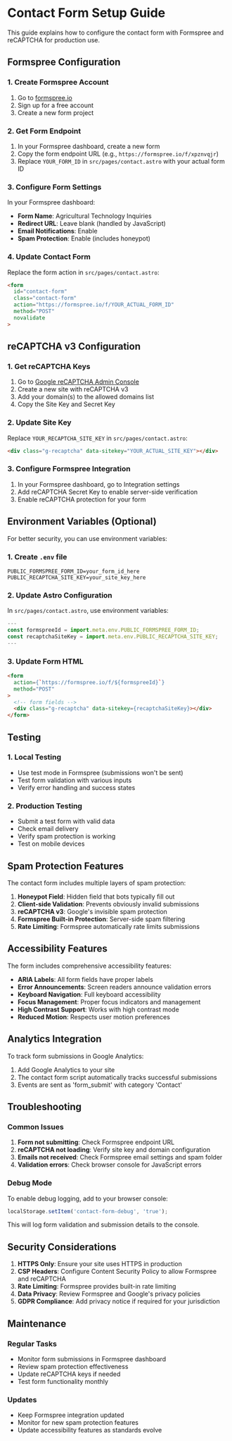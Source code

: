 # Contact Form Setup Guide

This guide explains how to configure the contact form with Formspree and reCAPTCHA for production use.

## Formspree Configuration

### 1. Create Formspree Account
1. Go to [formspree.io](https://formspree.io)
2. Sign up for a free account
3. Create a new form project

### 2. Get Form Endpoint
1. In your Formspree dashboard, create a new form
2. Copy the form endpoint URL (e.g., `https://formspree.io/f/xpznvqjr`)
3. Replace `YOUR_FORM_ID` in `src/pages/contact.astro` with your actual form ID

### 3. Configure Form Settings
In your Formspree dashboard:
- **Form Name**: Agricultural Technology Inquiries
- **Redirect URL**: Leave blank (handled by JavaScript)
- **Email Notifications**: Enable
- **Spam Protection**: Enable (includes honeypot)

### 4. Update Contact Form
Replace the form action in `src/pages/contact.astro`:
```html
<form 
  id="contact-form" 
  class="contact-form"
  action="https://formspree.io/f/YOUR_ACTUAL_FORM_ID"
  method="POST"
  novalidate
>
```

## reCAPTCHA v3 Configuration

### 1. Get reCAPTCHA Keys
1. Go to [Google reCAPTCHA Admin Console](https://www.google.com/recaptcha/admin)
2. Create a new site with reCAPTCHA v3
3. Add your domain(s) to the allowed domains list
4. Copy the Site Key and Secret Key

### 2. Update Site Key
Replace `YOUR_RECAPTCHA_SITE_KEY` in `src/pages/contact.astro`:
```html
<div class="g-recaptcha" data-sitekey="YOUR_ACTUAL_SITE_KEY"></div>
```

### 3. Configure Formspree Integration
1. In your Formspree dashboard, go to Integration settings
2. Add reCAPTCHA Secret Key to enable server-side verification
3. Enable reCAPTCHA protection for your form

## Environment Variables (Optional)

For better security, you can use environment variables:

### 1. Create `.env` file
```env
PUBLIC_FORMSPREE_FORM_ID=your_form_id_here
PUBLIC_RECAPTCHA_SITE_KEY=your_site_key_here
```

### 2. Update Astro Configuration
In `src/pages/contact.astro`, use environment variables:
```javascript
---
const formspreeId = import.meta.env.PUBLIC_FORMSPREE_FORM_ID;
const recaptchaSiteKey = import.meta.env.PUBLIC_RECAPTCHA_SITE_KEY;
---
```

### 3. Update Form HTML
```html
<form 
  action={`https://formspree.io/f/${formspreeId}`}
  method="POST"
>
  <!-- form fields -->
  <div class="g-recaptcha" data-sitekey={recaptchaSiteKey}></div>
</form>
```

## Testing

### 1. Local Testing
- Use test mode in Formspree (submissions won't be sent)
- Test form validation with various inputs
- Verify error handling and success states

### 2. Production Testing
- Submit a test form with valid data
- Check email delivery
- Verify spam protection is working
- Test on mobile devices

## Spam Protection Features

The contact form includes multiple layers of spam protection:

1. **Honeypot Field**: Hidden field that bots typically fill out
2. **Client-side Validation**: Prevents obviously invalid submissions
3. **reCAPTCHA v3**: Google's invisible spam protection
4. **Formspree Built-in Protection**: Server-side spam filtering
5. **Rate Limiting**: Formspree automatically rate limits submissions

## Accessibility Features

The form includes comprehensive accessibility features:

- **ARIA Labels**: All form fields have proper labels
- **Error Announcements**: Screen readers announce validation errors
- **Keyboard Navigation**: Full keyboard accessibility
- **Focus Management**: Proper focus indicators and management
- **High Contrast Support**: Works with high contrast mode
- **Reduced Motion**: Respects user motion preferences

## Analytics Integration

To track form submissions in Google Analytics:

1. Add Google Analytics to your site
2. The contact form script automatically tracks successful submissions
3. Events are sent as 'form_submit' with category 'Contact'

## Troubleshooting

### Common Issues

1. **Form not submitting**: Check Formspree endpoint URL
2. **reCAPTCHA not loading**: Verify site key and domain configuration
3. **Emails not received**: Check Formspree email settings and spam folder
4. **Validation errors**: Check browser console for JavaScript errors

### Debug Mode

To enable debug logging, add to your browser console:
```javascript
localStorage.setItem('contact-form-debug', 'true');
```

This will log form validation and submission details to the console.

## Security Considerations

1. **HTTPS Only**: Ensure your site uses HTTPS in production
2. **CSP Headers**: Configure Content Security Policy to allow Formspree and reCAPTCHA
3. **Rate Limiting**: Formspree provides built-in rate limiting
4. **Data Privacy**: Review Formspree and Google's privacy policies
5. **GDPR Compliance**: Add privacy notice if required for your jurisdiction

## Maintenance

### Regular Tasks
- Monitor form submissions in Formspree dashboard
- Review spam protection effectiveness
- Update reCAPTCHA keys if needed
- Test form functionality monthly

### Updates
- Keep Formspree integration updated
- Monitor for new spam protection features
- Update accessibility features as standards evolve